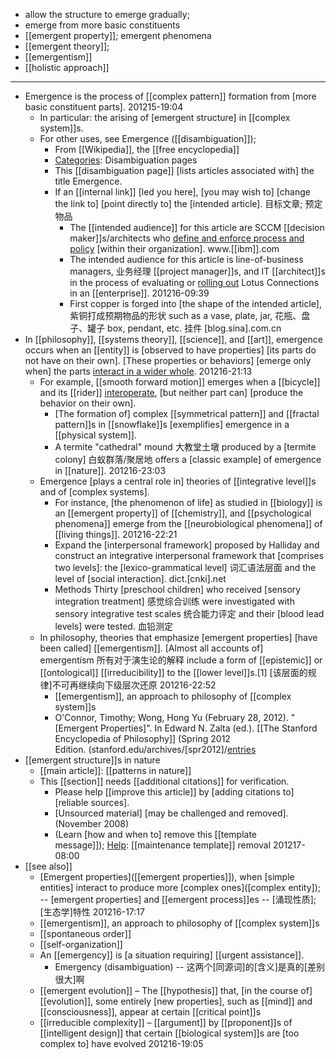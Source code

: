 - allow the structure to emerge gradually;
- emerge from more basic constituents
- [[emergent property]]; emergent phenomena
- [[emergent theory]];
- [[emergentism]]
- [[holistic approach]]
- ---
- Emergence is the process of [[complex pattern]] formation from [more basic constituent parts].
201215-19:04
    - In particular: the arising of [emergent structure] in [[complex system]]s.
    - For other uses, see Emergence ([[disambiguation]]); 
        - From [[Wikipedia]], the [[free encyclopedia]]
        - [Categories]([[category]]): Disambiguation pages
        - This [[disambiguation page]] [lists articles associated with] the title Emergence.
        - If an [[internal link]] [led you here], [you may wish to] [change the link to] [point directly to] the [intended article]. 目标文章; 预定物品
            - The [[intended audience]] for this article are SCCM [[decision maker]]s/architects who [define and enforce process and policy](((0hQ7TXJAL))) [within their organization]. www.[[ibm]].com
            - The intended audience for this article is line-of-business managers, 业务经理 [[project manager]]s, and IT [[architect]]s in the process of evaluating or [rolling out](((mXbIw32W8))) Lotus Connections in an [[enterprise]]. 
201216-09:39
            - First copper is forged into [the shape of the intended article], 紫铜打成预期物品的形状 such as a vase, plate, jar, 花瓶、盘子、罐子 box, pendant, etc. 挂件 [blog.sina].com.cn
- In [[philosophy]], [[systems theory]], [[science]], and [[art]], emergence occurs when an [[entity]] is [observed to have properties] [its parts do not have on their own]. [These properties or behaviors] [emerge only when] the parts [interact in a wider whole](((2ERIl2IZu))). 
201216-21:13
    - For example, [[smooth forward motion]] emerges when a [[bicycle]] and its [[rider]] [interoperate](((-6VxnlLvK))), [but neither part can] [produce the behavior on their own].
        - [The formation of] complex [[symmetrical pattern]] and [[fractal pattern]]s in [[snowflake]]s [exemplifies] emergence in a [[physical system]].
        - A termite "cathedral" mound 大教堂土墩 produced by a [termite colony] 白蚁群落/聚居地 offers a [classic example] of emergence in [[nature]].
201216-23:03
    - Emergence [plays a central role in] theories of [[integrative level]]s and of [complex systems].
        - For instance, [the phenomenon of life] as studied in [[biology]] is an [[emergent property]] of [[chemistry]], and [[psychological phenomena]] emerge from the [[neurobiological phenomena]] of [[living things]].
201216-22:21
        - Expand the [interpersonal framework] proposed by Halliday and construct an integrative interpersonal framework that [comprises two levels]: the [lexico-grammatical level] 词汇语法层面 and the level of [social interaction]. dict.[cnki].net
        - Methods Thirty [preschool children] who received [sensory integration treatment] 感觉综合训练 were investigated with sensory integrative test scales 统合能力评定 and their [blood lead levels] were tested. 血铅测定
    - In philosophy, theories that emphasize [emergent properties] [have been called] [[emergentism]]. [Almost all accounts of] emergentism 所有对于演生论的解释 include a form of [[epistemic]] or [[ontological]] [[irreducibility]] to the [[lower level]]s.[1] [该层面的规律]不可再继续向下级层次还原
201216-22:52
        - [[emergentism]], an approach to philosophy of [[complex system]]s
        - O'Connor, Timothy; Wong, Hong Yu (February 28, 2012). "[Emergent Properties]". In Edward N. Zalta (ed.). [[The Stanford Encyclopedia of Philosophy]] (Spring 2012 Edition. (stanford.edu/archives/[spr2012]/[entries]([[entry]]/properties-emergent/)
- [[emergent structure]]s in nature
    - [[main article]]: [[patterns in nature]]
    - This [[section]] needs [[additional citations]] for verification.
        - Please help [[improve this article]] by [adding citations to] [reliable sources].
        - [Unsourced material] [may be challenged and removed]. (November 2008)
        - (Learn [how and when to] remove this [[template message]]); [Help]([[help]]): [[maintenance template]] removal
201217-08:00
- [[see also]]
    - [Emergent properties]([[emergent properties]]), when [simple entities] interact to produce more [complex ones]([complex entity]); -- [emergent properties] and [[emergent process]]es -- [涌现性质]; [生态学]特性 
201216-17:17
    - [[emergentism]], an approach to philosophy of [[complex system]]s
    - [[spontaneous order]] 
    - [[self-organization]]
    - An [[emergency]] is [a situation requiring] [[urgent assistance]].
        - Emergency (disambiguation) -- 这两个[同源词]的[含义]是真的[差别很大]啊
    - [[emergent evolution]] – The [[hypothesis]] that, [in the course of] [[evolution]], some entirely [new properties], such as [[mind]] and [[consciousness]], appear at certain [[critical point]]s
    - [[irreducible complexity]] – [[argument]] by [[proponent]]s of [[intelligent design]] that certain [[biological system]]s are [too complex to] have evolved
201216-19:05
